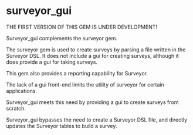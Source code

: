 surveyor_gui
============

THE FIRST VERSION OF THIS GEM IS UNDER DEVELOPMENT!

Surveyor_gui complements the surveyor gem.

The surveyor gem is used to create surveys by parsing a file written in the Surveyor DSL.  It does not include a gui for creating surveys, although it does provide a gui for taking surveys.

This gem also provides a reporting capability for Surveyor.

The lack of a gui front-end limits the utility of surveyor for certain applications.

Surveyor_gui meets this need by providing a gui to create surveys from scratch.

Surveyor_gui bypasses the need to create a Surveyor DSL file, and directly updates the Surveyor tables to build a survey.
